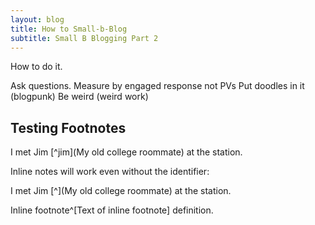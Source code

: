 ```yaml
---
layout: blog
title: How to Small-b-Blog
subtitle: Small B Blogging Part 2
---
```


How to do it.

Ask questions.
Measure by engaged response not PVs
Put doodles in it (blogpunk)
Be weird (weird work)

## Testing Footnotes

I met Jim [^jim](My old college roommate) at the station.

Inline notes will work even without the identifier:

I met Jim [^](My old college roommate) at the station.

Inline footnote^[Text of inline footnote] definition.

<script>
var footnotes = $(".footnotes p");

$("sup").each(function(index){$(this).append("<span class='sidenote'>"+footnotes[index].textContent+"</span>")});

</script>

